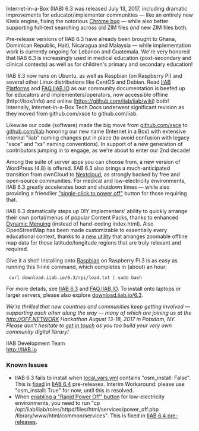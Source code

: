 Internet-in-a-Box (IIAB) 6.3 was released July 13, 2017, including dramatic improvements for educator/implementer communities &mdash; like an entirely new Kiwix engine, fixing the notorious [Chrome bug](https://github.com/kiwix/tools/issues/1) &mdash; while also better supporting full-text searching across old ZIM files *and* new ZIM files both.

Pre-release versions of IIAB 6.3 have already been brought to Ghana, Dominican Republic, Haiti, Nicaragua and Malaysia &mdash; while implementation work is currently ongoing for Lebanon and Guatemala.  We're very honored that IIAB 6.3 is increasingly used in medical education (post-secondary and clinical contexts) as well as for children's primary and secondary education!

IIAB 6.3 now runs on Ubuntu, as well as Raspbian (on Raspberry Pi) and several other Linux distributions like CentOS and Debian.  Read [IIAB Platforms](https://github.com/iiab/iiab/wiki/IIAB-Platforms) and [FAQ.IIAB.IO](http://FAQ.IIAB.IO) as our community documentation is beefed up for educators and implementers/operators, now accessible offline (http://box/info) and online (https://github.com/iiab/iiab/wiki) both!  Internally, Internet-in-a-Box Tech Docs underwent significant revision as they moved from github.com/xsce to github.com/iiab.

Likewise our code (software) made the big move from [github.com/xsce](https://github.com/xsce) to [github.com/iiab](http://github.com/iiab) honoring our new name (Internet in a Box) with extensive internal "iiab" naming changes put in place (to avoid confusion with legacy "xsce" and "xs" naming conventions).  In support of a new generation of contributors jumping in to engage, as we're about to enter our 2nd decade!

Among the suite of server apps you can choose from, a new version of WordPress (4.8) is offered.  IIAB 6.3 also brings a much-anticipated transition from ownCloud to [Nextcloud](https://nextcloud.com/), as strongly backed by free and open-source communities.  For medical and low-electricity environments, IIAB 6.3 greatly accelerates boot and shutdown times &mdash; while also providing a friendlier ["single-click to power off"](https://github.com/iiab/iiab/pull/105) button for those requiring that.

IIAB 6.3 dramatically steps up DIY implementers' ability to quickly arrange their own portal/menus of popular Content Packs, thanks to enhanced [Dynamic Menuing](https://github.com/iiab/iiab/wiki/IIAB-Menuing) (instead of hand-coding index.html).  Also OpenStreetMap has been made customizable to essentially every educational context, thanks to a [new utility](https://github.com/georgejhunt/iiab-factory/blob/subset-osm/content/subset-osm/README.md) that arranges zoomable offline map data for those latitude/longitude regions that are truly relevant and required.

Give it a shot!  Installing onto [Raspbian](https://www.raspberrypi.org/downloads/raspbian/) on Raspberry Pi 3 is as easy as running this 1-line command, which completes in (about) an hour:

     curl download.iiab.io/6.3/rpi/load.txt | sudo bash

For more details, see [IIAB 6.3](http://wiki.laptop.org/go/IIAB/6.3) and [FAQ.IIAB.IO](http://FAQ.IIAB.IO).  To install onto laptops or larger servers, please also explore [download.iiab.io/6.3](http://download.iiab.io/6.3).

_We're thrilled that new countries and communities keep getting involved &mdash; supporting each other along the way &mdash; many of which are joining us at the http://OFF.NETWORK Hackathon August 13-18, 2017 in Potsdam, NY.  Please don't hesitate to [get in touch](http://FAQ.IIAB.IO#What_are_the_best_places_for_community_support.3F) as you too build your very own community digital library!_

IIAB Development Team<br>
http://IIAB.io

### Known Issues

* IIAB 6.3 fails to install when [local_vars.yml](http://wiki.laptop.org/go/IIAB/local_vars.yml) contains "osm_install: False".  This is [fixed](https://github.com/iiab/iiab/commit/e426b10ec394a92132af552a8246f2c467c12f07) in [IIAB 6.4](http://wiki.laptop.org/go/IIAB/6.4) pre-releases.  Interim Workaround: please use "osm_install: True" for now, until this is resolved.
* When [enabling a "Rapid Power Off" button](http://FAQ.IIAB.IO#Is_a_.22Rapid_Power_Off.22_button_possible_for_low-electricity_environments.3F) for low-electricity environments, you need to run "cp /opt/iiab/iiab/roles/httpd/files/html/services/power_off.php /library/www/html/common/services".  This is fixed in [IIAB 6.4 pre-releases](http://download.iiab.io/6.4).